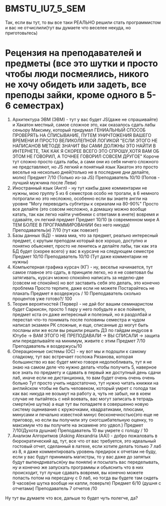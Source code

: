 # BMSTU_IU7_5_SEM
Так, если вы тут, то вы все таки РЕАЛЬНО решили стать программистом и вас не отчислили(тут вы думаете что веселее некуда, но приготовьтесь)
# Рецензия на преподавателей и предметы (все это шутки и просто чтобы люди посмеялись, никого не хочу обидеть или задеть, все преподы зайки, кроме одного в 5-6 семестрах)
1) Архитектура ЭВМ (ЭВМ) - тут у вас будет JS(даже не спрашивайте) и Хакатон местный, самое сложное это, как оказалось сдать лабы сеньору Максиму, который придумал ГЕНИАЛЬНЫЙ СПОСОБ ПРОВЕРЯТЬ НА СПИСЫВАНИЕ, ПУТЕМ УНИЧТОЖЕНИЯ ВАШЕГО ВРЕМЕНИ И ПРОСТО ВЕЛИКОЛЕПНОЙ ЛОГИКОЙ "ЕСЛИ ЭТОГО НЕ НАПИСАНОВ МЕТОДЕ ЗНАЧИТ ВЫ САМИ ДОЛЖНЫ ЭТО НАЙТИ В ИНТЕРНЕТЕ, ТАК КАК Я СКОРЕЕ ВСЕГО ЭТО СПРОШУ,ХОТЯ ВАМ ОБ ЭТОМ НЕ ГОВОРИЛ, А ТОЧНЕЕ ГОВОРИЛ СОВСЕМ ДРУГОЕ"
Короче тут сложно просто сдать лабы, а сами они из себя ничего сложного не представляют, но JS легкий и понятный язык
Хакатон это просто веселье на несколько дней(только не в последние дни делайте, молю)
Предмет 7/10 (Только из-за JS) Преподаватель 10/10 (Попов - лучший мужчина после Леви)
2) Иностранный язык (Англ) - ну тут какбы даже комментарии не нужны, мою группу 5 из 6 семестров особо не трогали, в 6 немного потрогали но это несложно, особенно если вы знаете англи на уровне "Могу переводить субтитры к сериалам на 80-90%"
Просто все делайте (это совсем несложно, а домашку можно вообще катать, так как легко найти учебники с ответами в инете) вовремя и сдавайте, оч легкий предмет
Предмет 10/10 (в современном мире А ТЕМ БОЛЕЕ В ПРОГРАММИРОВАНИИ без него никуда) Преподаватель(и) 7/10 (тут как повезет)
3) Базы данных (БД) - мама миа, что за предмет, реально интересный предмет, с крутым преподом который все хорошо, доступно и понятно обьясняет, просто не ленитесь и делайте лабы, так как эта БД будет (скорее всего) у вас в курсаче на следующем семестре
Предмет 10/10 Преподаватель 10/10 (Тут даже комментарии не нужны)
5) Компьютерная графика курсач (КГ) - ну, веселье начинается, тут самое главное это сдать, в принципе легко, но я не советовал бы затягивать, курсач можно спокойно написать за неделю-две (совсем не спокойно) но вот заставить себя это делать, это конечно проблема
Просто терпите, даже если не можете
Постарайтесь не плакать
Предмет я воздержусь / 10 Преподаватель сколько процентов уже готово?/ 100
5) Теория вероятностей (Тервер) - не дай бог вашим семинаристом будет Саркисян, просто 1 пару у него побудьте и все поймете, предмет кста оч даже интересный и полезный, но я раздолбай и перестал что-то понимать после половины семестра и чудом написал экзамен
РК сложные, и еще, списанные дз могут быть посланы или же если вы решили решить ДЗ по гайдам индусов в Ютубе -> ВАМ ЭТОГО НЕ ПРЕПОДАВАЛИ -> ВЫ СПИСАЛИ -> защита или переделывайте на минимум, живите с этим
Предмет 7/10 Преподаватель я воздержусь/10
6) Операционные системы (ОС) - ну вот мы и подошли к самому сладкому, тут вас встречает госпожа Рязанова, которая большинство из вас будет мягко говоря недолюбливать, тут я не знаю на самом деле что нужно делать чтобы получить 5, наверное все знать по предмету и сдавать в первый же доступный день сдачи лаб, иначе если не дистанционка, то вам будет очень очень очень больно
Тут просто учить недостаточно, тут нужно читать книжки на английском чтобы не быть человеком, который умрет с голода так как вас никуда не возьмут на работу
а, чуть не забыл, ни в коем случае не пытайтесь с ней воевать, вас могут записать в тетрадь смерти(не шутка)
а еще тут вы попадаете в совершенно новую систему оценивания с кружочками, квадратиками, плюсами, минусами и печально известной минус бесконечностью(это еще не приговор, но если вы получили эту сногсшибательную оценку, то максимум что вы получите на экзамене это удвол.)
Предмет 7/10(Духота душная) Преподаватель 10 вы умрете с голоду / 10
7) Анализм Алгоритмов (Asking Alexandria (AA)) - добро пожаловать в бюрократический ад, тут, все что от вас требуется, это идеальный гостовый отчет, сделанный в латехе, если хотите делать только 7 лаб из 8, я даже комментировать уровень предирок к отчетам не буду, если у вас будут принимать магистры, то у вас даже до запятых будут выпендриваться(ну вы поняли) и посылать вас переделывать, ну и конечно же запускать программы и обьяснить что в них происходит, тут лучше сдавать вовремя, вы конечно можете попасть потом на пересдачу с 0 лаб, но тогда вы будете там сидеть 9 часов(не шутка вообще ни капли, поверьте)
Предмет 6/10 (душня с отчетами) Преподаватель 7 отчетов /10

Ну тут вы думаете что все, дальше то будет чуть полегче, да?
